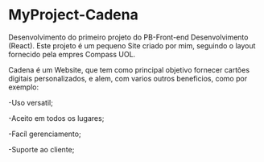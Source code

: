 # MyProject-Cadena
Desenvolvimento do primeiro projeto do PB-Front-end Desenvolvimento (React).
Este projeto é um pequeno  Site criado por mim, seguindo o layout fornecido pela empres Compass UOL.


Cadena é um Website, que tem como principal objetivo  fornecer cartões digitais personalizados, e alem, com varios outros beneficios, como por exemplo:

-Uso versatil;

-Aceito em todos os lugares;

-Facíl gerenciamento;

-Suporte ao cliente;
